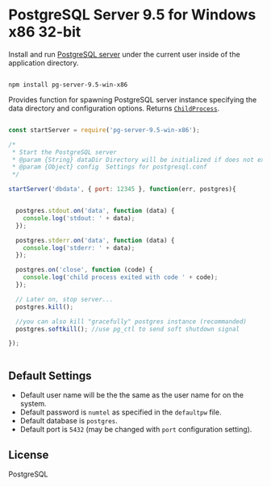 # PostgreSQL Server 9.5 for Windows x86 32-bit

Install and run [PostgreSQL server](http://www.postgresql.org) under the current user inside of the application directory.

```

npm install pg-server-9.5-win-x86
```

Provides function for spawning PostgreSQL server instance specifying the data directory and configuration options. Returns [`ChildProcess`](https://nodejs.org/api/child_process.html#child_process_class_childprocess).

```javascript

const startServer = require('pg-server-9.5-win-x86');

/*
 * Start the PostgreSQL server
 * @param {String} dataDir Directory will be initialized if does not exist
 * @param {Object} config  Settings for postgresql.conf
 */

startServer('dbdata', { port: 12345 }, function(err, postgres){


  postgres.stdout.on('data', function (data) {
    console.log('stdout: ' + data);
  });

  postgres.stderr.on('data', function (data) {
    console.log('stderr: ' + data);
  });

  postgres.on('close', function (code) {
    console.log('child process exited with code ' + code);
  });

  // Later on, stop server...
  postgres.kill();

  //you can also kill "gracefully" postgres instance (recommanded)
  postgres.softkill(); //use pg_ctl to send soft shutdown signal

});



```

## Default Settings

* Default user name will be the the same as the user name for on the system. 
* Default password is `numtel` as specified in the `defaultpw` file.
* Default database is `postgres`.
* Default port is `5432` (may be changed with `port` configuration setting).

## License

PostgreSQL